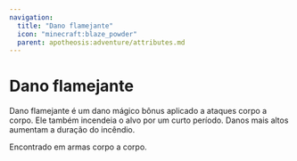 ```yaml
---
navigation:
  title: "Dano flamejante"
  icon: "minecraft:blaze_powder"
  parent: apotheosis:adventure/attributes.md
---
```


# Dano flamejante

<Color id="blue">Dano flamejante</Color> é um dano mágico bônus aplicado a ataques corpo a corpo. Ele também incendeia o alvo por um curto período. Danos mais altos aumentam a duração do incêndio.

Encontrado em armas corpo a corpo.

